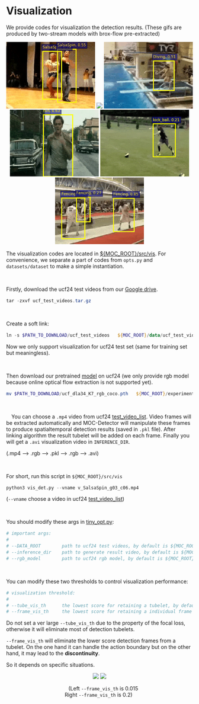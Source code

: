 # Visualization

We provide codes for visualization the detection results. (These gifs are produced by two-stream models with brox-flow pre-extracted)
<div align="center" style="width:image width px;">
  <img  src="../image/SalsaSpin.gif" width=240>
  <img  src="../image/TrampolineJumping.gif" width=240>
  <img  src="../image/diving.gif" width=240 >
</div>
<div align="center" style="width:image width px;">
  <img  src="../image/run.gif" width=240>
  <img  src="../image/soccer.gif" width=240>
  <img  src="../image/fencing_mutil.gif" width=240 >
</div>


The visualization codes are located in [${MOC_ROOT}/src/vis](../src/vis). For convenience, we separate a part of codes from `opts.py` and `datasets/dataset` to make a simple instantiation.

<br/>

Firstly, download the ucf24 test videos from our [Google drive](https://drive.google.com/drive/folders/1BvGywlAGrACEqRyfYbz3wzlVV3cDFkct?usp=sharing).

```powershell
tar -zxvf ucf_test_videos.tar.gz
```

<br/>

Create a soft link:

```powershell
ln -s $PATH_TO_DOWNLOAD/ucf_test_videos   ${MOC_ROOT}/data/ucf_test_videos
```

Now we only support visualization for ucf24 test set (same for training set but meaningless).

<br/>

Then download our pretrained [model](https://drive.google.com/file/d/1wQQC4btMxdOp5vAx9DxP3u2z-RejeLPm/view?usp=sharing) on ucf24  (we only provide rgb model because online optical flow extraction is not supported yet).

```powershell
mv $PATH_TO_DOWNLOAD/ucf_dla34_K7_rgb_coco.pth   ${MOC_ROOT}/experiment/result_model/
```

<br/>

&emsp;You can choose a `.mp4` video from ucf24 [test_video_list](test_video_list.txt). Video frames will be extracted automatically and MOC-Detector will manipulate these frames to produce spatialtemporal detection results (saved in `.pkl` file). After linking algorithm the result tubelet will be added on each frame. Finally you will get a `.avi` visualization video in  `INFERENCE_DIR`.

(.mp4 --> .rgb --> .pkl --> .rgb --> .avi)

<br/>

For short, run this script in `${MOC_ROOT}/src/vis`

```python
python3 vis_det.py --vname v_SalsaSpin_g03_c06.mp4
```

(`--vname` choose a video in ucf24 [test_video_list](test_video_list.txt))

<br/>

You should modify these args in [tiny_opt.py](../src/vis/tiny_opt.py):

```python
# important args:
#
# --DATA_ROOT        path to ucf24 test videos, by default is ${MOC_ROOT}/data/ucf_test_videos
# --inference_dir    path to generate result video, by default is ${MOC_ROOT}/src/vis/result_video
# --rgb_model        path to ucf24 rgb model, by default is ${MOC_ROOT}/experiment/result_model/ucf_dla34_K7_rgb_coco.pth
```

<br/>

You can modify these two thresholds to control visualization performance:
```python
# visualization threshold:
#
# --tube_vis_th      the lowest score for retaining a tubelet, by default is 0.12 (tubelet score)
# --frame_vis_th     the lowest score for retaining a individual frame in the tubelet, by default is 0.015 (frame score)
```

Do not set a ver large `--tube_vis_th` due to the property of the focal loss, otherwise it will eliminate most of detection tubelets.

`--frame_vis_th` will eliminate the lower score detection frames from a tubelet. On the one hand it can handle the action boundary but on the other hand, it may lead to the **discontinuity**.

So it depends on specific situations.

<div align="center" style="width:image width px;">
  <img  src="../image/Diving_th_0015.gif" width=400>
  <img  src="../image/Diving_th_02.gif" width=400>
</div>

&emsp;&emsp;&emsp;&emsp;&emsp;&emsp;&emsp;&emsp;&emsp;&emsp;&emsp;&emsp;(Left `--frame_vis_th` is 0.015 &emsp;&emsp;&emsp;&emsp;&emsp;&emsp;&emsp;&emsp;&emsp;&emsp;&emsp;        Right `--frame_vis_th` is 0.2)


